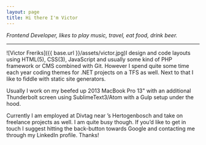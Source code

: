 ```yaml
---
layout: page
title: Hi there I'm Victor
---
```

_Frontend Developer, likes to play music, travel, eat food, drink beer._

<hr />

![Victor Freriks]({{ base.url }}/assets/victor.jpg)I design and code layouts using HTML(5), CSS(3), JavaScript and usually some kind of PHP framework or CMS combined with Git. However I spend quite some time each year coding themes for .NET projects on a TFS as well. Next to that I like to fiddle with static site generators.

Usually I work on my beefed up 2013 MacBook Pro 13" with an additional Thunderbolt screen using SublimeText3/Atom with a Gulp setup under the hood.

Currently I am employed at Divtag near ’s Hertogenbosch and take on freelance projects as well. I am quite busy though. If you’d like to get in touch I suggest hitting the back-button towards Google and contacting me through my LinkedIn profile. Thanks!
